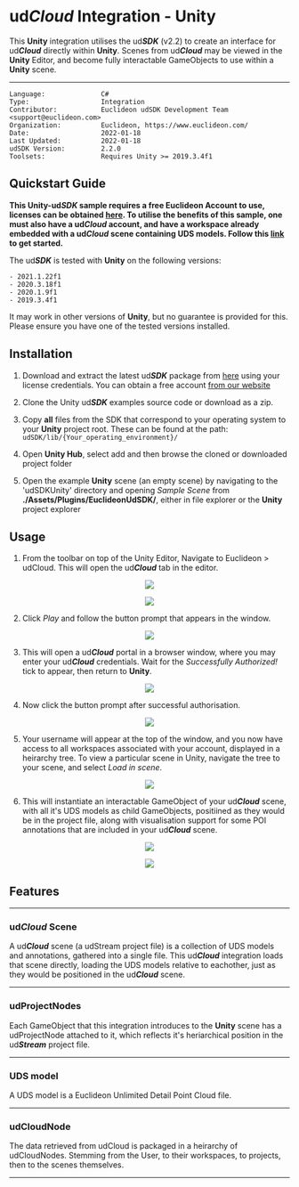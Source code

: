 # ud***Cloud*** Integration - **Unity**


This **Unity** integration utilises the ud***SDK*** (v2.2) to create an interface for ud***Cloud*** directly within **Unity**. Scenes from ud***Cloud*** may be viewed in the **Unity** Editor, and become fully interactable GameObjects to use within a **Unity** scene. 

---

```
Language:              C#
Type:                  Integration
Contributor:           Euclideon udSDK Development Team <support@euclideon.com>
Organization:          Euclideon, https://www.euclideon.com/
Date:                  2022-01-18
Last Updated:          2022-01-18
udSDK Version:         2.2.0
Toolsets:              Requires Unity >= 2019.3.4f1
```

## **Quickstart Guide**

**This Unity-ud*SDK* sample requires a free Euclideon Account to use, licenses can be obtained [here](https://www.euclideon.com/udsdk/). To utilise the benefits of this sample, one must also have a ud*Cloud* account, and have a workspace already embedded with a ud*Cloud* scene containing UDS models. Follow this [link](https://www.euclideon.com/udCloud/) to get started.**

The ud***SDK*** is tested with **Unity** on the following versions:
```
- 2021.1.22f1
- 2020.3.18f1
- 2020.1.9f1
- 2019.3.4f1
```
It may work in other versions of **Unity**, but no guarantee is provided for this. Please ensure you have one of the tested versions installed.

## **Installation**
1. Download and extract the latest ud***SDK*** package from [here](https://udstream.euclideon.com) using your license credentials. You can obtain a free account [from our website](https://www.euclideon.com/free-development-resources/) 

2. Clone the Unity ud***SDK*** examples source code or download as a zip.

3. Copy **all** files from the SDK that correspond to your operating system to your **Unity** project root. These can be found at the path: `udSDK/lib/{Your_operating_environment}/`

4. Open **Unity Hub**, select add and then browse the cloned or downloaded project folder

5. Open the example **Unity** scene (an empty scene) by navigating to the 'udSDKUnity' directory and opening *Sample Scene* from **./Assets/Plugins/EuclideonUdSDK/**, either in file explorer or the **Unity** project explorer

## **Usage**

1. From the toolbar on top of the Unity Editor, Navigate to Euclideon > udCloud. This will open the ud***Cloud*** tab in the editor.

<p align="center">
<img src="./docs/step_0.png"
</p>

<p align="center">
<img src="./docs/step_1.png"
</p>

2. Click *Play* and follow the button prompt that appears in the window.

<p align="center">
<img src="./docs/step_2.png"
</p>

3. This will open a ud***Cloud*** portal in a browser window, where you may enter your ud***Cloud*** credentials. Wait for the *Successfully Authorized!* tick to appear, then return to **Unity**.

<p align="center">
<img src="./docs/step_3.1.png"
</p>

4. Now click the button prompt after successful authorisation.

<p align="center">
<img src="./docs/step_3.png"
</p>

5. Your username will appear at the top of the window, and you now have access to all workspaces associated with your account, displayed in a heirarchy tree. To view a particular scene in Unity, navigate the tree to your scene, and select *Load in scene*.

<p align="center">
<img src="./docs/step_5.png"
</p>

6. This will instantiate an interactable GameObject of your ud***Cloud*** scene, with all it's UDS models as child GameObjects, positiined as they would be in the project file, along with visualisation support for some POI annotations that are included in your ud***Cloud*** scene.

<p align="center">
<img src="./docs/step_6.png"
</p>

<p align="center">
<img src="./docs/step_7.png"
</p>

## **Features**
---
### ud***Cloud*** Scene

A ud***Cloud*** scene (a udStream project file) is a collection of UDS models and annotations, gathered into a single file. This ud***Cloud*** integration loads that scene directly, loading the UDS models relative to eachother, just as they would be positioned in the ud***Cloud*** scene.

---
### udProjectNodes

Each GameObject that this integration introduces to the **Unity** scene has a udProjectNode attached to it, which reflects it's heriarchical position in the ud***Stream*** project file.

---

### UDS model

A UDS model is a Euclideon Unlimited Detail Point Cloud file.

---

### udCloudNode

The data retrieved from udCloud is packaged in a heirarchy of udCloudNodes. Stemming from the User, to their workspaces, to projects, then to the scenes themselves.

---